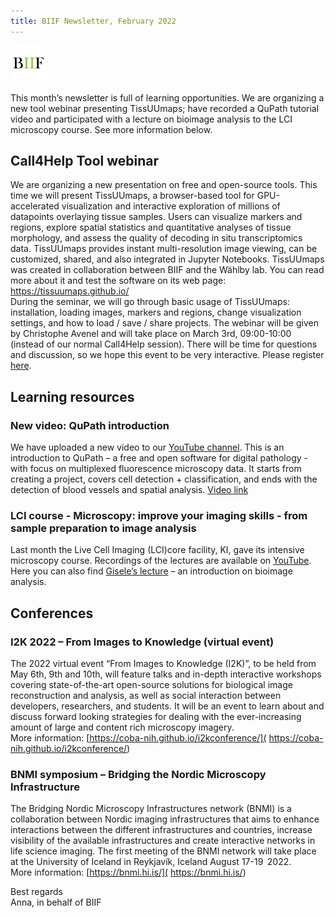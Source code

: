 ```yaml
---
title: BIIF Newsletter, February 2022
---
```

![BIIF logo](/images/biif_logo_white.png )

This month’s newsletter is full of learning opportunities. We are organizing a new tool webinar presenting TissUUmaps; have recorded a QuPath tutorial video and participated with a lecture on bioimage analysis to the LCI microscopy course. See more information below.

## Call4Help Tool webinar

We are organizing a new presentation on free and open-source tools. This time we will present TissUUmaps, a browser-based tool for GPU-accelerated visualization and interactive exploration of millions of datapoints overlaying tissue samples. Users can visualize markers and regions, explore spatial statistics and quantitative analyses of tissue morphology, and assess the quality of decoding in situ transcriptomics data. TissUUmaps provides instant multi-resolution image viewing, can be customized, shared, and also integrated in Jupyter Notebooks.
TissUUmaps was created in collaboration between BIIF and the Wählby lab. You can read more about it and test the software on its web page: https://tissuumaps.github.io/  
During the seminar, we will go through basic usage of TissUUmaps: installation, loading images, markers and regions, change visualization settings, and how to load / save / share projects.
The webinar will be given by Christophe Avenel and will take place on March 3rd, 09:00-10:00 (instead of our normal Call4Help session). There will be time for questions and discussion, so we hope this event to be very interactive. Please register [here]( https://docs.google.com/forms/d/e/1FAIpQLSdU9OEWPEUlA41waooBNfTiK7jGxgUwSMyqQvokFTq9XPv2hg/viewform?usp=sf_link).


## Learning resources

### New video: QuPath introduction

We have uploaded a new video to our [YouTube channel]( https://www.youtube.com/channel/UCFtGwYOJ59WdUshqv3ujIAg). This is an introduction to QuPath – a free and open software for digital pathology - with focus on multiplexed fluorescence microscopy data. It starts from creating a project, covers cell detection + classification, and ends with the detection of blood vessels and spatial analysis. [Video link]( https://www.youtube.com/watch?v=WTAgXpuuqNY)

### LCI course - Microscopy: improve your imaging skills - from sample preparation to image analysis

Last month the Live Cell Imaging (LCI)core facility, KI, gave its intensive microscopy course. Recordings of the lectures are available on [YouTube]( https://www.youtube.com/channel/UCOSxiEG27pQjvOcl_-E4aRA/videos). 
Here you can also find [Gisele’s lecture](https://www.youtube.com/watch?v=_qccSPLxib8) – an introduction on bioimage analysis. 

## Conferences

### I2K 2022 – From Images to Knowledge (virtual event)

The 2022 virtual event “From Images to Knowledge (I2K)”, to be held from May 6th, 9th and 10th, will feature talks and in-depth interactive workshops covering state-of-the-art open-source solutions for biological image reconstruction and analysis, as well as social interaction between developers, researchers, and students. It will be an event to learn about and discuss forward looking strategies for dealing with the ever-increasing amount of large and content rich microscopy imagery.  
More information: [https://coba-nih.github.io/i2kconference/]( https://coba-nih.github.io/i2kconference/)

### BNMI symposium – Bridging the Nordic Microscopy Infrastructure

The Bridging Nordic Microscopy Infrastructures network (BNMI)  is a collaboration between Nordic imaging infrastructures that aims to enhance interactions between the different infrastructures and countries, increase visibility of the available infrastructures and create interactive networks in life science imaging.
The first meeting of the BNMI network will take place at the University of Iceland in Reykjavík, Iceland August 17-19  2022.  
More information: [https://bnmi.hi.is/]( https://bnmi.hi.is/)

Best regards  
Anna, in behalf of BIIF

